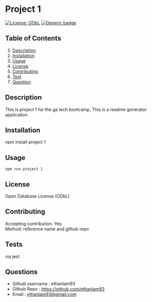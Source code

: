 
# Project 1 
[![License: ODbL](https://img.shields.io/badge/License-ODbL-brightgreen.svg)](https://opendatacommons.org/licenses/odbl/)
[![Generic badge](https://img.shields.io/badge/Version-1.0.2-BLUE.svg)](https://shields.io/)
## Table of Contents

1. [Description](#description)
2. [Installation](#installation)
3. [Usage](#usage)
4. [License](#license)
5. [Contributing](#contributing)
6. [Test](#tests)
7. [Question](#questions)

## Description
This is project 1 for the ga tech bootcamp, This is a readme generator applicaiton 

## Installation 
npm install project 1
## Usage 
```
npm run project 1
```

## License 
Open Database License (ODbL)
## Contributing
Accepting contribution: Yes <br>
Method: reference name and github repo

## Tests
via jest

## Questions 
- Github username : ethanlam93
- Github Repo : https://github.com/ethanlam93
- Email : ethanlam93@gmail.com 